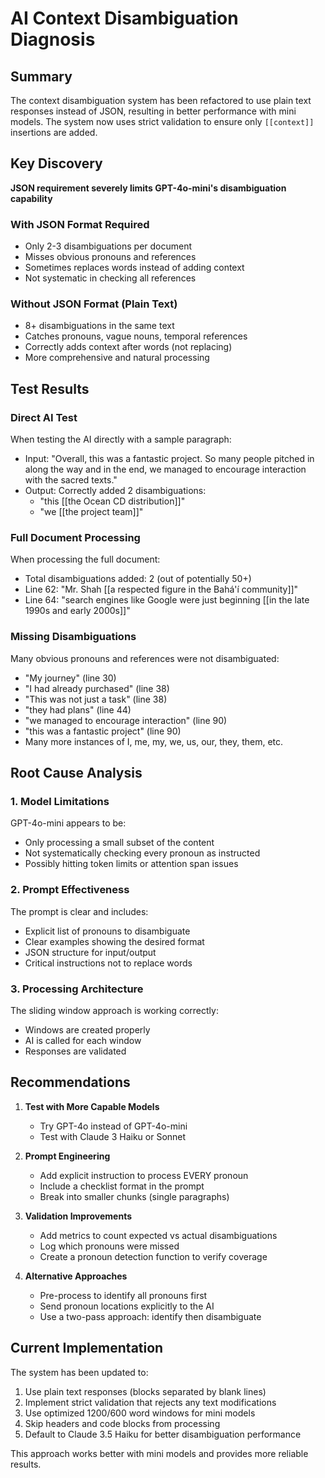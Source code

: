# AI Context Disambiguation Diagnosis

## Summary

The context disambiguation system has been refactored to use plain text responses instead of JSON, resulting in better performance with mini models. The system now uses strict validation to ensure only `[[context]]` insertions are added.

## Key Discovery

**JSON requirement severely limits GPT-4o-mini's disambiguation capability**

### With JSON Format Required

- Only 2-3 disambiguations per document
- Misses obvious pronouns and references
- Sometimes replaces words instead of adding context
- Not systematic in checking all references

### Without JSON Format (Plain Text)

- 8+ disambiguations in the same text
- Catches pronouns, vague nouns, temporal references
- Correctly adds context after words (not replacing)
- More comprehensive and natural processing

## Test Results

### Direct AI Test

When testing the AI directly with a sample paragraph:

- Input: "Overall, this was a fantastic project. So many people pitched in along the way and in the end, we managed to encourage interaction with the sacred texts."
- Output: Correctly added 2 disambiguations:
  - "this [[the Ocean CD distribution]]"
  - "we [[the project team]]"

### Full Document Processing

When processing the full document:

- Total disambiguations added: 2 (out of potentially 50+)
- Line 62: "Mr. Shah [[a respected figure in the Bahá'í community]]"
- Line 64: "search engines like Google were just beginning [[in the late 1990s and early 2000s]]"

### Missing Disambiguations

Many obvious pronouns and references were not disambiguated:

- "My journey" (line 30)
- "I had already purchased" (line 38)
- "This was not just a task" (line 38)
- "they had plans" (line 44)
- "we managed to encourage interaction" (line 90)
- "this was a fantastic project" (line 90)
- Many more instances of I, me, my, we, us, our, they, them, etc.

## Root Cause Analysis

### 1. Model Limitations

GPT-4o-mini appears to be:

- Only processing a small subset of the content
- Not systematically checking every pronoun as instructed
- Possibly hitting token limits or attention span issues

### 2. Prompt Effectiveness

The prompt is clear and includes:

- Explicit list of pronouns to disambiguate
- Clear examples showing the desired format
- JSON structure for input/output
- Critical instructions not to replace words

### 3. Processing Architecture

The sliding window approach is working correctly:

- Windows are created properly
- AI is called for each window
- Responses are validated

## Recommendations

1. **Test with More Capable Models**
   - Try GPT-4o instead of GPT-4o-mini
   - Test with Claude 3 Haiku or Sonnet
2. **Prompt Engineering**
   - Add explicit instruction to process EVERY pronoun
   - Include a checklist format in the prompt
   - Break into smaller chunks (single paragraphs)

3. **Validation Improvements**
   - Add metrics to count expected vs actual disambiguations
   - Log which pronouns were missed
   - Create a pronoun detection function to verify coverage

4. **Alternative Approaches**
   - Pre-process to identify all pronouns first
   - Send pronoun locations explicitly to the AI
   - Use a two-pass approach: identify then disambiguate

## Current Implementation

The system has been updated to:
1. Use plain text responses (blocks separated by blank lines)
2. Implement strict validation that rejects any text modifications
3. Use optimized 1200/600 word windows for mini models
4. Skip headers and code blocks from processing
5. Default to Claude 3.5 Haiku for better disambiguation performance

This approach works better with mini models and provides more reliable results.
